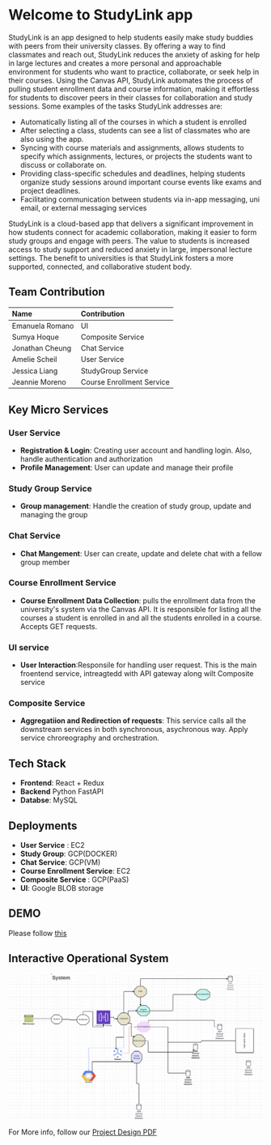 # Welcome to StudyLink app
StudyLink is an app designed to help students easily make study buddies with peers from their university classes. By offering a way to find classmates and reach out, StudyLink reduces the anxiety of asking for help in large lectures and creates a more personal and approachable environment for students who want to practice, collaborate, or seek help in their courses. Using the Canvas API, StudyLink automates the process of pulling student enrollment data and course information, making it effortless for students to discover peers in their classes for collaboration and study sessions.
Some examples of the tasks StudyLink addresses are:
- Automatically listing all of the courses in which a student is enrolled
- After selecting a class, students can see a list of classmates who are also using the app. 
- Syncing with course materials and assignments, allows students to specify which assignments, lectures, or projects the students want to discuss or collaborate on.
- Providing class-specific schedules and deadlines, helping students organize study sessions around important course events like exams and project deadlines.
- Facilitating communication between students via in-app messaging, uni email, or external messaging services 

StudyLink is a cloud-based app that delivers a significant improvement in how students connect for academic collaboration, making it easier to form study groups and engage with peers. The value to students is increased access to study support and reduced anxiety in large, impersonal lecture settings. The benefit to universities is that StudyLink fosters a more supported, connected, and collaborative student body.

## Team Contribution
|Name  | Contribution |
|:------- | :--------- |
|Emanuela Romano | UI |
|Sumya Hoque | Composite Service|
|Jonathan Cheung | Chat Service |
|Amelie Scheil | User Service |
|Jessica Liang | StudyGroup Service|
|Jeannie Moreno | Course Enrollment Service|
## Key Micro Services
### User Service
- <b>Registration & Login</b>: Creating user account and handling login. Also, handle authentication and authorization
- <b>Profile Management</b>: User can update and manage their profile
### Study Group Service
- <b>Group management</b>: Handle the creation of study group, update and managing the group
### Chat Service
- <b>Chat Mangement</b>: User can create, update and delete chat with a fellow group member
### Course Enrollment Service 
- <b>Course Enrollment Data Collection</b>: pulls the enrollment data from the university's system via the Canvas API. It is responsible for listing all the courses a student is enrolled in and all the students enrolled in a course. Accepts GET requests.
### UI service
- <b>User Interaction</b>:Responsile for handling user request. This is the main froentend service, intreagtedd with API gateway along wilt Composite service
### Composite Service
- <b>Aggregatiion and Redirection of requests</b>: This service  calls all the downstream services in both synchronous, asychronous way. Apply service chroreography and orchestration. 
## Tech Stack
- <b>Frontend</b>: React + Redux
- <b>Backend</b> Python FastAPI
- <b>Databse</b>: MySQL
## Deployments
- <b>User Service</b> : EC2
- <b>Study Group</b>: GCP(DOCKER)
- <b>Chat Service</b>: GCP(VM)
- <b>Course Enrollment Service</b>: EC2
- <b>Composite Service </b>: GCP(PaaS)
- <b> UI</b>: Google BLOB storage
## DEMO
Please follow [this](https://drive.google.com/file/d/1ctcgWbEldUpxVzwH6jqTsQsXYTOHrdF_/view)

## Interactive Operational System
![Interactive Operational system](assets/Architecture.png)

For More info, follow our [Project Design PDF](https://github.com/hoquesumya/StudyLink/blob/main/Project_design.pdf)
